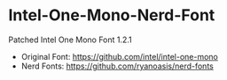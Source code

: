 # Intel-One-Mono-Nerd-Font
Patched Intel One Mono Font 1.2.1 

- Original Font: https://github.com/intel/intel-one-mono
- Nerd Fonts: https://github.com/ryanoasis/nerd-fonts
